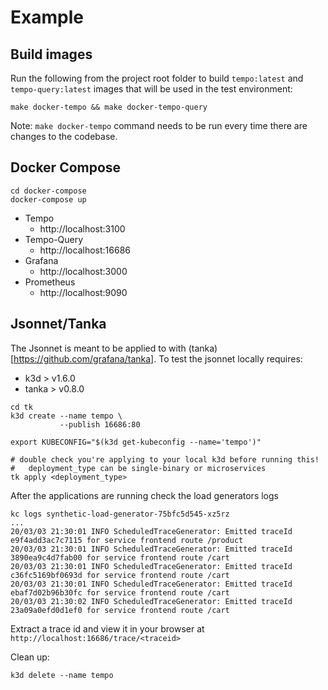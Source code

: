 # Example

## Build images

Run the following from the project root folder to build `tempo:latest` and `tempo-query:latest` images
that will be used in the test environment:

```console
make docker-tempo && make docker-tempo-query
```

Note: `make docker-tempo` command needs to be run every time there are changes to the codebase.

## Docker Compose

```
cd docker-compose
docker-compose up
```
- Tempo
  - http://localhost:3100
- Tempo-Query
  - http://localhost:16686
- Grafana
  - http://localhost:3000
- Prometheus
  - http://localhost:9090

## Jsonnet/Tanka

The Jsonnet is meant to be applied to with (tanka)[https://github.com/grafana/tanka].  To test the jsonnet locally requires:

- k3d > v1.6.0
- tanka > v0.8.0

```
cd tk
k3d create --name tempo \
           --publish 16686:80

export KUBECONFIG="$(k3d get-kubeconfig --name='tempo')"

# double check you're applying to your local k3d before running this!
#   deployment_type can be single-binary or microservices
tk apply <deployment_type>
```

After the applications are running check the load generators logs

```
kc logs synthetic-load-generator-75bfc5d545-xz5rz
...
20/03/03 21:30:01 INFO ScheduledTraceGenerator: Emitted traceId e9f4add3ac7c7115 for service frontend route /product
20/03/03 21:30:01 INFO ScheduledTraceGenerator: Emitted traceId 3890ea9c4d7fab00 for service frontend route /cart
20/03/03 21:30:01 INFO ScheduledTraceGenerator: Emitted traceId c36fc5169bf0693d for service frontend route /cart
20/03/03 21:30:01 INFO ScheduledTraceGenerator: Emitted traceId ebaf7d02b96b30fc for service frontend route /cart
20/03/03 21:30:02 INFO ScheduledTraceGenerator: Emitted traceId 23a09a0efd0d1ef0 for service frontend route /cart
```

Extract a trace id and view it in your browser at `http://localhost:16686/trace/<traceid>`

Clean up:
```
k3d delete --name tempo
```